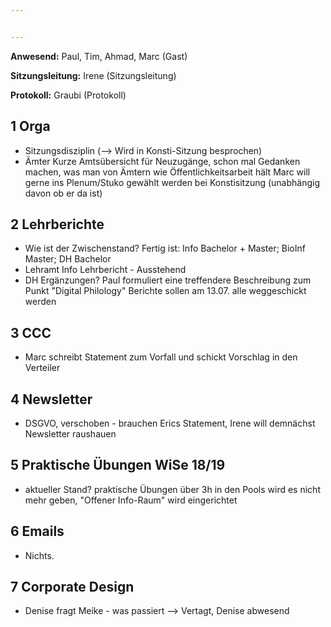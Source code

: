 ```yaml
---


---
```


**Anwesend:** Paul, Tim, Ahmad, Marc (Gast)

**Sitzungsleitung:** Irene (Sitzungsleitung)

**Protokoll:** Graubi (Protokoll)

## 1 Orga
* Sitzungsdisziplin
 (--> Wird in Konsti-Sitzung besprochen)
* Ämter
 Kurze Amtsübersicht für Neuzugänge, schon mal Gedanken machen, was man von Ämtern wie Öffentlichkeitsarbeit hält
 Marc will gerne ins Plenum/Stuko gewählt werden bei Konstisitzung (unabhängig davon ob er da ist)

## 2 Lehrberichte
* Wie ist der Zwischenstand?
 Fertig ist: Info Bachelor + Master; BioInf Master; DH Bachelor
* Lehramt Info Lehrbericht - Ausstehend
* DH Ergänzungen?
 Paul formuliert eine treffendere Beschreibung zum Punkt "Digital Philology"
 Berichte sollen am 13.07. alle weggeschickt werden
 
## 3 CCC
* Marc schreibt Statement zum Vorfall und schickt Vorschlag in den Verteiler

## 4 Newsletter
* DSGVO, verschoben - brauchen Erics Statement, Irene will demnächst Newsletter raushauen

## 5 Praktische Übungen WiSe 18/19
* aktueller Stand?
 praktische Übungen über 3h in den Pools wird es nicht mehr geben, "Offener Info-Raum" wird eingerichtet 

## 6 Emails
* Nichts.

## 7 Corporate Design
* Denise fragt Meike - was passiert --> Vertagt, Denise abwesend
